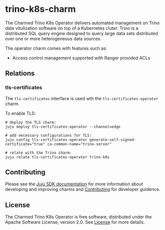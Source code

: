 # trino-k8s-charm
The Charmed Trino K8s Operator delivers automated management on Trino data vitulization software on top of a Kubernetes cluter. Trino is a distributed SQL query engine designed to query large data sets distributed over one or more heterogeneous data sources.

The operator charm comes with features such as:
- Access control management supported with Ranger provided ACLs

## Relations
### tls-certificates
The `tls-certificates` interface is used wth the `tls-certificates-operator` charm. 

To enable TLS: 
```
# deploy the TLS charm:
juju deploy tls-certificates-operator --channel=edge

# add necessary configurations for TLS:
juju config tls-certificates-operator generate-self-signed-certificate="true" ca-common-name="trino-server"

# relate with the Trino charm:
juju relate tls-certificates-operator trino-k8s

```

## Contributing
Please see the [Juju SDK documentation](https://juju.is/docs/sdk) for more information about developing and improving charms and [Contributing](CONTRIBUTING.md) for developer guidence.

## License
The Charmed Trino K8s Operator is free software, distributed under the Apache Software License, version 2.0. See [License](LICENSE) for more details. 
